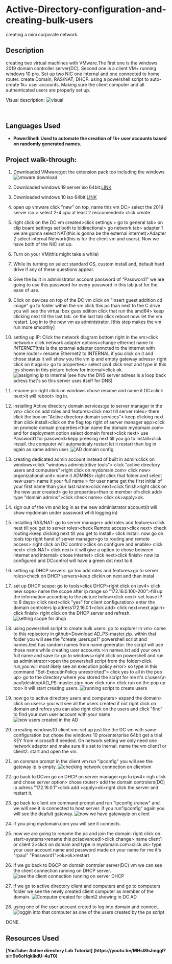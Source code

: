 # Active-Directory-configuration-and-creating-bulk-users

creating a mini corporate network.


<h2>Description</h2>

creating two virtual machines with VMware.The first one is the windows 2019 domain controller server(DC). Second one is a client VM+ running windows 10 pro. Set up two NIC one internal and one connected to home router. create  Domain, RAS/NAT, DHCP. using a powershell script to auto-create 1k+ user accounts. Making sure the client computer and all authenticated users are properly set up.

Visual description:
![visual](https://github.com/Rpau1/Active-Directory-configuration-and-users/assets/147562929/b67919b3-33a1-4817-a3a9-333e546b3757)



<br />


<h2>Languages Used</h2>

- <b>PowerShell: Used to automate the creation of 1k+ user accounts based on randomly generated names.</b> 

<h2>Project walk-through:</h2>

1) Downloaded VMware;got the extension pack too including the windows
![vmware download](https://github.com/Rpau1/Active-Directory-configuration-and-users/assets/147562929/fc0a2fb9-8767-4a87-bb24-3c011a60594b)

2) Downloaded windows 19 server iso 64bit.[LINK](https://www.microsoft.com/en-us/evalcenter/download-windows-server-2019)
3) Downloaded windows 10 iso 64bit.[LINK](https://www.microsoft.com/en-us/software-download/windows10)

4) open up vmware click "new" on top, name this vm DC> select the 2019 server iso > select 2-4 cpu at least 2 reccomended> click create
5) right click on the DC vm created>click settings > go to general tab> on clip board settings set both to bidirectional> go network tab> adapter 1 we are gonna select NAT(this is gonna be the external internet)>Adapter 2 select internal Network(this is for the client vm and users). Now we have both of the NIC set up.
6) Turn on your VM(this might take a while)
7) While its turning on select standard OS, custom install and, default hard drive if any of these questions appear.
8) Give the built in administrator account password of "Password1" we are going to use this password for every password in this lab just for the ease of use.
9) Click on devices on top of the DC vm click on "insert guest addition cd image" go to folder within the vm click this pc than next to the C drive you will see the virtua; box gues edition click that run the amd64> keep clicking next till the last tab. on the last tab click reboot now. let the vm restart. Log in to the new vm as administrator. [this step makes the vm run more smoothly]
10) setting up IP: Click the network diagram bottom right in the vm>click network> click network adapter options>change ethernet name to _INTERNET_(this is the extarnal adapter conncted to the internet with home router> rename Ethernet2 to INTERNAL if you click on it and chose status it will show you the vm ip and empty gateway adress> right click on it again> go to properties> select ipv4 click next and type in this ips shown in this picture below for internal>click ok.
    ![assigning ip to internal](https://github.com/Rpau1/Rpau1/assets/147562929/572f6179-caf7-4e88-bd1f-2b648a757c28)
(see how the DNS server adress is a loop back adress that's so this server uses itself for DNS) 

12) rename pc: right click on windows chose rename and name it DC>click next>it will reboot> log in.
13) installing Active directory domain services:go to server manager in the vm> click on add roles and features>click next till server roles> there click the box on "Active directory domain services"> keep clicking next than click install>click on the flag top right of server manager app>click on promote domain properties>than name the domain mydomain.com> and for deployment option select domain forest>click next> use Password1 for password>kepp preesing next till you go to install>click install. the computer will automaticaly restart let it restart than log in again as same admin user.
     ![AD domain config](https://github.com/Rpau1/Rpau1/assets/147562929/026e8a47-0097-4830-8c98-8e1f8afa4be8)


14) creating dedicated admin account instead of built in admin:click on windows>click "windows administritive tools"> click "active directory users and computers">right click on mydomain.com> click new> orgonizational unit> name it ADMINS> right click that folder and select new user> name it your full name > for user name get the first initial of your first name than your last name>click next>click finish>right click on the new user created> go to properties>than to member of>click add> type "domain admins">click check name> click ok>apply>ok.
15) sign out of the vm and log in as the new administrator account(it will show mydomain under password whili logging in)
16) installing RAS/NAT: go to server manager> add roles and features>click nest till you get to server roles>check Remote access>click next> check routing>keep clicking next till you get to install> click install. now go on tools top right hand of server manager>go to routing and remote access> right click on DC control>click on configure and enable> click next> click NAT> click next> it will give a option to chose between internet and internal> chose internet> click next>click finish> now its configured and DCcontrol will have a green dot next to it.
17) setting up DHCP servers: go too add roles and features>go to server roles>check on DHCP servers>keep clickin on next and than instal
18) set up DHCP scope: go to tools>click DHCP>right click on ipv4> click new sope> name the scope after ip range so "172.16.0.100-200">fill up the information according to the picture below>click next> set lease IP to 8 days> click next>click "yes" for client configuration> enter the domain controlers ip adress172.16.0.1>click add> click next>next again> click finish> right click on the DHCP server and refresh.
    ![setting scope for dhcp](https://github.com/Rpau1/Rpau1/assets/147562929/06b6a6fd-e1cc-4546-93ab-348b4cbe52bc)

19) using powershell script to create bulk users: go to explorer in vm> come to this repisotory in github>Download AD_PS-master.zip. within that folder you will see the "create_users.ps1" powershell script and names.text has random names from name generator. the script will use those name while creating user accounts.>in names.txt add your own full name and save it> go to windows>right click on powershell and run as administrator>open the powershell script from the folder>click run,you will most likely see an execution policy error> so type in this command "Set-ExecutinPolicy unrestricted"> click yes to all in the pop up> go to the directory where you stored the script for me it's c:\users\r-paul\desktop\AD_PS-master.zip> now click run> click run on the pop up too> it will start creating users.
    ![running script to create users](https://github.com/Rpau1/Rpau1/assets/147562929/9502da61-0b5b-493a-97e4-417edb28994e)


20) now go to active directory users and computers> expand the domain> click on users> you will see all the users created if not right click on domain and refres you can also right click on the users and click "find" to find your own user account with your name.
    ![new users created in the AD](https://github.com/Rpau1/Rpau1/assets/147562929/ab761835-7cc8-4265-a168-726fb07c1cd8)


21) crreating windows10 client vm: set up just like the DC vm with same configuration but chose the windows 10 pro/enterprise 64bit get a trial KEY from microsoft if needed. On network setting we only need one network adaptor and make sure it's set to inernal. name the vm client1 or client2. start and open the vm.

22) on comman prompt in the client vm run "ipconfig" you will see the gateway ip is empty.
    ![checking network connection on clientvm](https://github.com/Rpau1/Rpau1/assets/147562929/41b325f1-2cf5-471c-8f13-f14d4da540f9)

23) go back to DCvm go on DHCP on server manager>go to ipv4> righ click and chose server option> chose router> add the domain controlers(DC) ip adress "172.16.0.1">click add >apply>ok>right click the server and restart it.
24) go back to client vm command prompt and run "ipconfig /renew" and we will see it is connected to host server. if you run"ipconfig" again you will see the deafult gateway.
    ![now we have gatewayip on client](https://github.com/Rpau1/Rpau1/assets/147562929/4e1eefca-01fe-400f-b98b-dcb2c2639446)

25) if you ping mydomain.com you will see it connects.
26) now we are going to rename the pc and join the domain: right click on start>systems>rename this pc(advanced)>click change> name client1 or client 2>click on domain and type in mydomain.com>click ok> type your user account name and password made on your name for me it's "rpaul" "Password1">ok>ok>restart

27) if we go back to DGCP on domain controler server(DC) vm we can see the client connection running on DHCP server.
    ![see the client connection running on server DHCP](https://github.com/Rpau1/Rpau1/assets/147562929/d099c0c4-7cac-42f0-acf3-63ac2acdaa34)


28) if we go to active directory client and computers and go to computers folder we see the newly created client computer as member of the domain.
    ![Computer created for client2 showing in DC AD](https://github.com/Rpau1/Rpau1/assets/147562929/29267a5a-3eba-4329-a2d5-d16e291b8e9d)
29) using one of the user account creted to log into domain and connect.
       ![loggin into that computer as one of the users created by the ps script](https://github.com/Rpau1/Rpau1/assets/147562929/19f4575c-a203-4c40-9ce9-614bd872ba08)



DONE. 




    
   

    
   

   


<h2> Resources Used </h2>
<b>[YouTube: Active directory Lab Tutorial] (https://youtu.be/MHsI8hJmggI?si=9e6oHqkikdU-4uT0)</b>

<b></b> 
